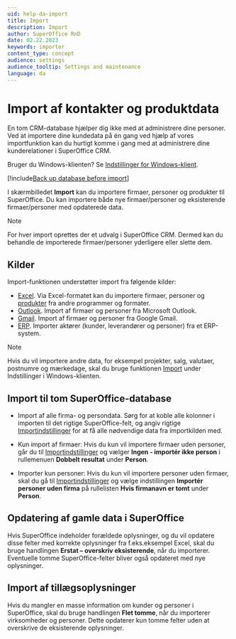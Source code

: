 ```yaml
---
uid: help-da-import
title: Import
description: Import
author: SuperOffice RnD
date: 02.22.2023
keywords: importer
content_type: concept
audience: settings
audience_tooltip: Settings and maintenance
language: da
---
```


# Import af kontakter og produktdata

En tom CRM-database hjælper dig ikke med at administrere dine personer. Ved at importere dine kundedata på én gang ved hjælp af vores importfunktion kan du hurtigt komme i gang med at administrere dine kunderelationer i SuperOffice CRM.

Bruger du Windows-klienten? Se [Indstillinger for Windows-klient][7].

[!include[Back up database before import](includes/caution-backup-before-import.md)]

I skærmbilledet **Import** kan du importere firmaer, personer og produkter til SuperOffice. Du kan importere både nye firmaer/personer og eksisterende firmaer/personer med opdaterede data.

> [!NOTE]
> For hver import oprettes der et udvalg i SuperOffice CRM. Dermed kan du behandle de importerede firmaer/personer yderligere eller slette dem.

## Kilder

Import-funktionen understøtter import fra følgende kilder:

* [Excel][1]. Via Excel-formatet kan du importere firmaer, personer og [produkter][5] fra andre programmer og formater.
* [Outlook][2]. Import af firmaer og personer fra Microsoft Outlook.
* [Gmail][3]. Import af firmaer og personer fra Google Gmail.
* [ERP][4]. Importer aktører (kunder, leverandører og personer) fra et ERP-system.

> [!NOTE]
> Hvis du vil importere andre data, for eksempel projekter, salg, valutaer, postnumre og mærkedage, skal du bruge funktionen [Import][7] under Indstillinger i Windows-klienten.

## Import til tom SuperOffice-database

* Import af alle firma- og persondata. Sørg for at koble alle kolonner i importen til det rigtige SuperOffice-felt, og angiv rigtige [Importindstillinger][6] for at få alle nødvendige data fra importkilden med.

* Kun import af firmaer: Hvis du kun vil importere firmaer uden personer, går du til [Importindstillinger][6] og vælger **Ingen - importér ikke person** i rullemenuen **Dobbelt resultat** under **Person**.

* Importer kun personer: Hvis du kun vil importere personer uden firmaer, skal du gå til [Importindstillinger][6] og vælge indstillingen **Importér personer uden firma** på rullelisten **Hvis firmanavn er tomt** under **Person**.

## Opdatering af gamle data i SuperOffice

Hvis SuperOffice indeholder forældede oplysninger, og du vil opdatere disse felter med korrekte oplysninger fra f.eks.eksempel Excel, skal du bruge handlingen **Erstat – overskriv eksisterende**, når du importerer. Eventuelle tomme SuperOffice-felter bliver også opdateret med nye oplysninger.

## Import af tillægsoplysninger

Hvis du mangler en masse information om kunder og personer i SuperOffice, skal du bruge handlingen **Flet tomme**, når du importerer virksomheder og personer. Dette opdaterer kun tomme felter uden at overskrive de eksisterende oplysninger.

<!-- Referenced links -->
[1]: import-from-excel.md
[2]: import-from-outlook.md
[3]: import-from-gmail.md
[4]: import-from-erp.md
[5]: import-products-from-excel.md
[6]: configure-import-settings.md
[7]: https://help.superoffice.com/docs/10.3/en/onsite/win-client/learn/import/index.html

<!-- Referenced images -->
